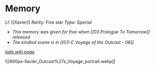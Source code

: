 # Memory
*LI:* [[Xavier]]
*Rarity:* Five star
*Type:*  Special
* *This memory was given for free when [[03 Prologue To Tomorrow]] released*
* *The kindled scene is in [[03-C Voyage of the Outcast - 08]]* 

*[lads.wiki page](https://lads.wiki/wiki/Xavier:_Outcast%27s_Voyage)*

![[600px-Xavier_Outcast%27s_Voyage_portrait.webp]]